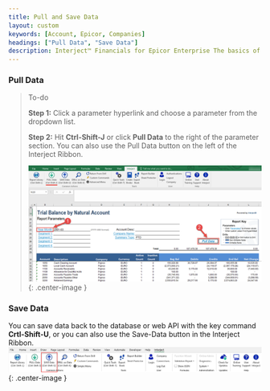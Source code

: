 ```yaml
---
title: Pull and Save Data
layout: custom
keywords: [Account, Epicor, Companies]
headings: ["Pull Data", "Save Data"]
description: Interject™ Financials for Epicor Enterprise The basics of pulling and saving data in Interject
---
```


### Pull Data


> To-do
>
> **Step 1:** Click a parameter hyperlink and choose a parameter from the dropdown list.
>
> **Step 2:** Hit **Ctrl-Shift-J** or click **Pull Data** to the right of the parameter section. You can also use the Pull Data button on the left of the Interject Ribbon.
>
> ![Interject pull data in ribbon menu](/images/Interject-Financials/InterjectFinancialsPull.png){: .center-image }
>

### Save Data
You can save data back to the database or web API with the key command **Crtl-Shift-U**, or you can also use the Save-Data button in the Interject Ribbon.
![Interject ribbon save button](/images/InterjectRibbon/09.png){: .center-image }
